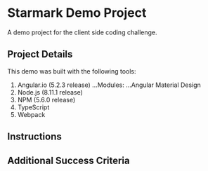 Starmark Demo Project
=====================

A demo project for the client side coding challenge.

Project Details
---------------
This demo was built with the following tools:

1. Angular.io (5.2.3 release)
...Modules: 
...Angular Material Design
2. Node.js (8.11.1 release)
3. NPM (5.6.0 release)
4. TypeScript
5. Webpack

Instructions
------------

Additional Success Criteria
---------------------------






